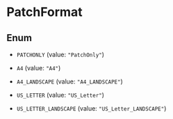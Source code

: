 
# PatchFormat

## Enum


* `PATCHONLY` (value: `"PatchOnly"`)

* `A4` (value: `"A4"`)

* `A4_LANDSCAPE` (value: `"A4_LANDSCAPE"`)

* `US_LETTER` (value: `"US_Letter"`)

* `US_LETTER_LANDSCAPE` (value: `"US_Letter_LANDSCAPE"`)



